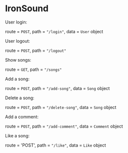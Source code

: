 # IronSound

User login: 

  route = `POST`, path = `"/login"`, data = `User` object
  
User logout:

  route = `POST`, path = `"/logout"` 

Show songs:  

  route = `GET`, path = `"/songs"`
  
Add a song: 

  route = `POST`, path = `"/add-song"`, data = `Song` object
  
Delete a song:

  route = `POST`, path = `"/delete-song"`, data = `Song` object 
  
Add a comment:
  
  route = `POST`, path = `"/add-comment"`, data = `Comment` object
  
Like a song:

  route = 'POST', path = `"/like"`, data = `Like` object 
  
